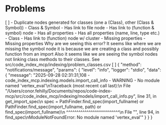 # Problems

[ ] - Duplicate nodes generated for classes (one a (Class), other (Class & Symbol))
        - Class & Symbol
            - Has link to file node
                - Has link to (function & symbol) node
                 - Has all properties
            - Has all properties (name, line, type etc.)
        - Class
            - Has link to (function) node w/ cluster
                - Missing properties
            - Missing properties
    Why are we seeing this error? It seems like where we are missing the symbol node it is because we are creating a class and possibly function from an import
    Also it seems like we are seeing the symbol nodes not linking class methods to their classes.
    See src/code_index_mcp/indexing/problem_classes.csv
[ ] {
  "method": "notifications/message",
  "params": {
    "level": "info",
    "logger": "stdio",
    "data": {
      "message": "2025-09-28 02:31:31,108 - code_index_mcp.indexing.models.import_call_info - WARNING - No module named 'vertex_eval'\nTraceback (most recent call last):\n  File \"/Users/conor.fehilly/Documents/repos/code-index-mcp/src/code_index_mcp/indexing/models/import_call_info.py\", line 31, in get_import_spec\n    spec = PathFinder.find_spec(import_fullname) or PathFinder.find_spec(import_fullname, path) or find_spec(import_fullname)\n                                                                                                   ^^^^^^^^^^^^^^^^^^^^^^^^^^\n  File \"<frozen importlib.util>\", line 94, in find_spec\nModuleNotFoundError: No module named 'vertex_eval'"
    }
  }
}